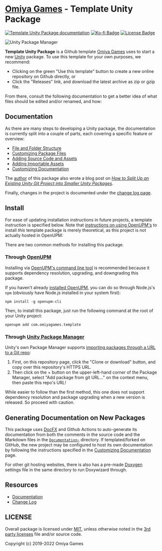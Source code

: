 # [Omiya Games](https://www.omiyagames.com/) - Template Unity Package

[![Template Unity Package documentation](https://github.com/OmiyaGames/template-unity-package/workflows/Host%20DocFX%20Documentation/badge.svg)](https://omiyagames.github.io/template-unity-package/) [![Ko-fi Badge](https://img.shields.io/badge/donate-ko--fi-29abe0.svg?logo=ko-fi)](https://ko-fi.com/I3I51KS8F) [![License Badge](https://img.shields.io/github/license/OmiyaGames/template-unity-package)](/LICENSE.md)

![Unity Package Manager](https://omiyagames.github.io/template-unity-package/resources/preview.png)

**Template Unity Package** is a Github template [Omiya Games](https://www.omiyagames.com/) uses to start a new [Unity](https://unity.com/) package.  To use this template for your own purposes, we recommend:

- Clicking on the green "Use this template" button to create a new online repository on Github directly, or
- Click the "Releases" link, and download the latest archive as zip or gzip file.

From there, consult the following documentation to get a better idea of what files should be edited and/or renamed, and how:

## Documentation

As there are many steps to developing a Unity package, the documentation is currently split into a couple of parts, each covering a specific feature or overview:

- [File and Folder Structure](https://omiyagames.github.io/template-unity-package/manual/structure.html)
- [Customizing Package Files](https://omiyagames.github.io/template-unity-package/manual/customizePackage.html)
- [Adding Source Code and Assets](https://omiyagames.github.io/template-unity-package/manual/customizeSource.html)
- [Adding Importable Assets](https://omiyagames.github.io/template-unity-package/manual/customizeSamples.html)
- [Customizing Documentation](https://omiyagames.github.io/template-unity-package/manual/customizeDocumentation.html)

The [author](https://github.com/japtar10101) of this package also wrote a blog post on [*How to Split Up an Existing Unity Git Project into Smaller Unity Packages*](https://www.taroomiya.com/2020/04/29/how-to-split-up-an-existing-unity-git-project-into-smaller-unity-packages/).

Finally, changes in the project is documented under the [change log page](https://omiyagames.github.io/template-unity-package/manual/changelog.html).

## Install

For ease of updating installation instructions in future projects, a template instruction is specified below.  Note that [instructions on using OpenUPM's](#through-openupm) to install *this* template package is merely theoretical, as this project is not actually hosted in OpenUPM:

There are two common methods for installing this package.

### Through [OpenUPM](https://openupm.com/)

Installing via [OpenUPM's command line tool](https://openupm.com/) is recommended because it supports dependency resolution, upgrading, and downgrading this package.

If you haven't already [installed OpenUPM](https://openupm.com/docs/getting-started.html#installing-openupm-cli), you can do so through Node.js's `npm` (obviously have Node.js installed in your system first):
```
npm install -g openupm-cli
```
Then, to install this package, just run the following command at the root of your Unity project:
```
openupm add com.omiyagames.template
```

### Through [Unity Package Manager](https://docs.unity3d.com/Manual/upm-ui-giturl.html)

Unity's own Package Manager supports [importing packages through a URL to a Git repo](https://docs.unity3d.com/Manual/upm-ui-giturl.html):

1. First, on this repository page, click the "Clone or download" button, and copy over this repository's HTTPS URL.  
2. Then click on the + button on the upper-left-hand corner of the Package Manager, select "Add package from git URL..." on the context menu, then paste this repo's URL!

While easier to follow than the first method, this one does not support dependency resolution and package upgrading when a new version is released.  So proceed with caution.

## Generating Documentation on New Packages

This package uses [DocFX](https://dotnet.github.io/docfx/) and Github Actions to auto-generate its documentation from both the comments in the source code and the Markdown files in the [`Documentation~`](/Documentation~) directory.  If templated/forked on GitHub, the new project may be configured to host its own documentation by following the instructions specified in the [Customizing Documentation](https://omiyagames.github.io/template-unity-package/manual/customizeDocumentation.html) page.

For other git hosting websites, there is also has a pre-made [Doxygen](https://github.com/doxygen/doxygen) settings file in the same directory to run Doxywizard through.

## Resources

- [Documentation](https://omiyagames.github.io/template-unity-package/)
- [Change Log](/CHANGELOG.md)

## LICENSE

Overall package is licensed under [MIT](/LICENSE.md), unless otherwise noted in the [3rd party licenses](/THIRD%20PARTY%20NOTICES.md) file and/or source code.

Copyright (c) 2019-2022 Omiya Games
